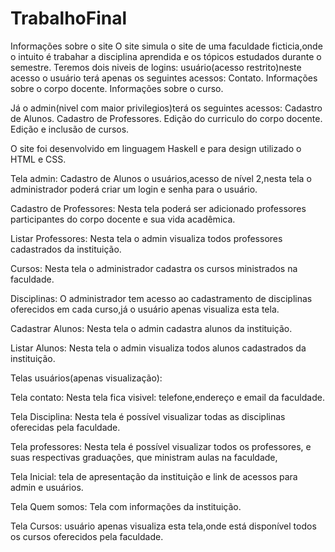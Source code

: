 # TrabalhoFinal
Informações sobre o site
O site  simula o site de uma faculdade ficticia,onde o intuito é trabahar a disciplina aprendida e os tópicos estudados durante o semestre.
Teremos dois niveis de logins: usuário(acesso restrito)neste acesso o usuário terá apenas os seguintes acessos:
Contato.
Informações sobre o corpo docente.
Informações sobre o curso.

Já o admin(nivel com maior privilegios)terá os seguintes acessos:
Cadastro de Alunos.
Cadastro de Professores.
Edição do curriculo do corpo docente.
Edição e inclusão de cursos.

O site  foi desenvolvido em linguagem Haskell e para design utilizado o HTML e CSS.

Tela admin:
Cadastro de Alunos o usuários,acesso de nível 2,nesta tela o administrador poderá criar um login e senha para o usuário.

Cadastro de Professores:
Nesta tela poderá ser adicionado professores participantes do corpo docente e sua vida acadêmica.

Listar Professores:
Nesta tela o admin visualiza todos professores cadastrados da instituição.


Cursos:
Nesta tela o administrador cadastra os cursos  ministrados na faculdade.

Disciplinas:
O administrador tem acesso ao cadastramento de disciplinas oferecidos em cada curso,já o usuário  apenas  visualiza esta tela.

Cadastrar Alunos:
Nesta tela o admin cadastra alunos da instituição.

Listar Alunos:
Nesta tela o admin visualiza todos alunos  cadastrados da instituição.

Telas usuários(apenas visualização):

Tela contato:
Nesta tela fica visivel: telefone,endereço e email da faculdade.

Tela Disciplina:
Nesta tela é possível visualizar todas as disciplinas oferecidas pela faculdade.

Tela professores:
Nesta tela é possível visualizar todos os professores, e suas respectivas graduações, que ministram aulas na faculdade,

Tela Inicial:
tela de apresentação da instituição e link de acessos para admin e usuários.

Tela Quem somos:
Tela  com informações da instituição.

Tela Cursos:
usuário apenas visualiza esta tela,onde está disponível todos os cursos oferecidos pela faculdade.






